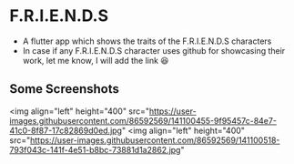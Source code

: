 # F.R.I.E.N.D.S

- A flutter app which shows the traits of the F.R.I.E.N.D.S characters
- In case if any F.R.I.E.N.D.S character uses github for showcasing their work, let me know, I will add the link :laughing:


## Some Screenshots
<img align="left" height="400" src="https://user-images.githubusercontent.com/86592569/141100455-9f95457c-84e7-41c0-8f87-17c82869d0ed.jpg"
<img align="left" height="400" src="https://user-images.githubusercontent.com/86592569/141100518-793f043c-141f-4e51-b8bc-73881d1a2862.jpg"
